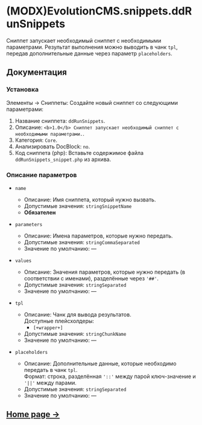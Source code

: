 # (MODX)EvolutionCMS.snippets.ddRunSnippets

Сниппет запускает необходимый сниппет с необходимыми параметрами.
Результат выполнения можно выводить в чанк `tpl`, передав дополнительные данные через параметр `placeholders`.


## Документация


### Установка

Элементы → Сниппеты: Создайте новый сниппет со следующими параметрами:

1. Название сниппета: `ddRunSnippets`.
2. Описание: `<b>1.0</b> Сниппет запускает необходимый сниппет с необходимыми параметрами.`.
3. Категория: `Core`.
4. Анализировать DocBlock: `no`.
5. Код сниппета (php): Вставьте содержимое файла `ddRunSnippets_snippet.php` из архива.


### Описание параметров

* `name`
	* Описание: Имя сниппета, который нужно вызвать.
	* Допустимые значения: `stringSnippetName`
	* **Обязателен**
	
* `parameters`
	* Описание: Имена параметров, которые нужно передать.
	* Допустимые значения: `stringCommaSeparated`
	* Значение по умолчанию: —
	
* `values`
	* Описание: Значения параметров, которые нужно передать (в соответствии с именами), разделённые через `'##'`.
	* Допустимые значения: `stringSeparated`
	* Значение по умолчанию: —
	
* `tpl`
	* Описание: Чанк для вывода результатов.  
		Доступные плейсхолдеры:
		* `[+wrapper+]`
	* Допустимые значения: `stringChunkName`
	* Значение по умолчанию: —
	
* `placeholders`
	* Описание: Дополнительные данные, которые необходимо передать в чанк `tpl`.  
		Формат: строка, разделённая `'::'` между парой ключ-значение и `'||'` между парами.
	* Допустимые значения: `stringSeparated`
	* Значение по умолчанию: —


## [Home page →](https://code.divandesign.biz/modx/ddrunsnippets)


<link rel="stylesheet" type="text/css" href="https://DivanDesign.ru/assets/files/ddMarkdown.css" />